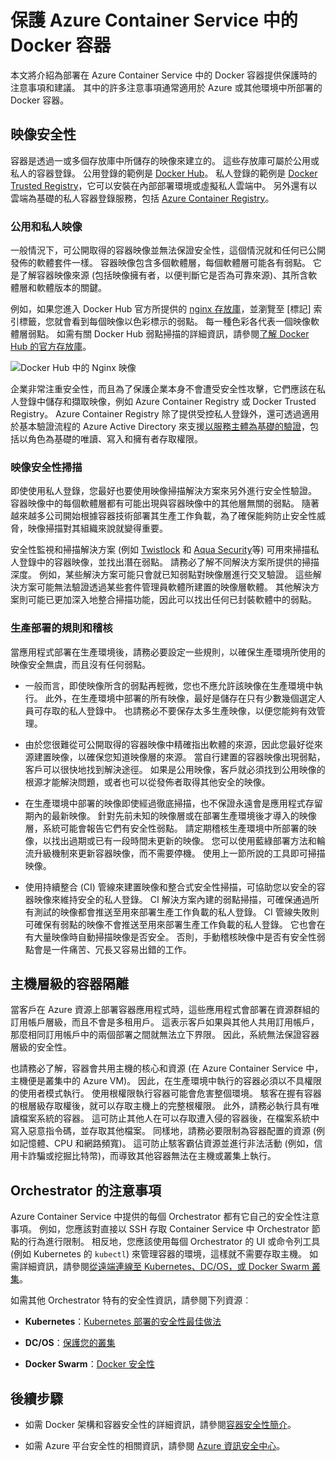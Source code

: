 # <a name="securing-docker-containers-in-azure-container-service"></a>保護 Azure Container Service 中的 Docker 容器

本文將介紹為部署在 Azure Container Service 中的 Docker 容器提供保護時的注意事項和建議。 其中的許多注意事項通常適用於 Azure 或其他環境中所部署的 Docker 容器。 

## <a name="image-security"></a>映像安全性

容器是透過一或多個存放庫中所儲存的映像來建立的。 這些存放庫可屬於公用或私人的容器登錄。 公用登錄的範例是 [Docker Hub](https://hub.docker.com/)。 私人登錄的範例是 [Docker Trusted Registry](https://docs.docker.com/datacenter/dtr/2.0/)，它可以安裝在內部部署環境或虛擬私人雲端中。 另外還有以雲端為基礎的私人容器登錄服務，包括 [Azure Container Registry](../articles/container-registry/container-registry-intro.md)。

### <a name="public-and-private-images"></a>公用和私人映像
一般情況下，可公開取得的容器映像並無法保證安全性，這個情況就和任何已公開發佈的軟體套件一樣。 容器映像包含多個軟體層，每個軟體層可能各有弱點。 它是了解容器映像來源 (包括映像擁有者，以便判斷它是否為可靠來源)、其所含軟體層和軟體版本的關鍵。 

例如，如果您進入 Docker Hub 官方所提供的 [nginx 存放庫](https://hub.docker.com/_/nginx/)，並瀏覽至 [標記] 索引標籤，您就會看到每個映像以色彩標示的弱點。 每一種色彩各代表一個映像軟體層弱點。 如需有關 Docker Hub 弱點掃描的詳細資訊，請參閱[了解 Docker Hub 的官方存放庫](https://blog.docker.com/2015/06/understanding-official-repos-docker-hub/)。

![Docker Hub 中的 Nginx 映像](./media/container-service-security/docker-hub-nginx.png)

企業非常注重安全性，而且為了保護企業本身不會遭受安全性攻擊，它們應該在私人登錄中儲存和擷取映像，例如 Azure Container Registry 或 Docker Trusted Registry。 Azure Container Registry 除了提供受控私人登錄外，還可透過適用於基本驗證流程的 Azure Active Directory 來支援[以服務主體為基礎的驗證](../articles/container-registry/container-registry-authentication.md)，包括以角色為基礎的唯讀、寫入和擁有者存取權限。

### <a name="image-security-scanning"></a>映像安全性掃描

即使使用私人登錄，您最好也要使用映像掃描解決方案來另外進行安全性驗證。 容器映像中的每個軟體層都有可能出現與容器映像中的其他層無關的弱點。 隨著越來越多公司開始根據容器技術部署其生產工作負載，為了確保能夠防止安全性威脅，映像掃描對其組織來說就變得重要。 

安全性監視和掃描解決方案 (例如 [Twistlock](https://www.twistlock.com/2016/11/07/twistlock-supports-azure-container-registry) 和 [Aqua Security](http://blog.aquasec.com/image-vulnerability-scanning-in-azure-container-registry)等) 可用來掃描私人登錄中的容器映像，並找出潛在弱點。 請務必了解不同解決方案所提供的掃描深度。 例如，某些解決方案可能只會就已知弱點對映像層進行交叉驗證。 這些解決方案可能無法驗證透過某些套件管理員軟體所建置的映像層軟體。 其他解決方案則可能已更加深入地整合掃描功能，因此可以找出任何已封裝軟體中的弱點。

### <a name="production-deployment-rules-and-audit"></a>生產部署的規則和稽核
當應用程式部署在生產環境後，請務必要設定一些規則，以確保生產環境所使用的映像安全無虞，而且沒有任何弱點。

* 一般而言，即使映像所含的弱點再輕微，您也不應允許該映像在生產環境中執行。 此外，在生產環境中部署的所有映像，最好是儲存在只有少數幾個選定人員可存取的私人登錄中。 也請務必不要保存太多生產映像，以便您能夠有效管理。

* 由於您很難從可公開取得的容器映像中精確指出軟體的來源，因此您最好從來源建置映像，以確保您知道映像層的來源。 當自行建置的容器映像出現弱點，客戶可以很快地找到解決途徑。 如果是公用映像，客戶就必須找到公用映像的根源才能解決問題，或者也可以從發佈者取得其他安全的映像。

* 在生產環境中部署的映像即使經過徹底掃描，也不保證永遠會是應用程式存留期內的最新映像。 針對先前未知的映像層或在部署生產環境後才導入的映像層，系統可能會報告它們有安全性弱點。 請定期稽核生產環境中所部署的映像，以找出過期或已有一段時間未更新的映像。 您可以使用藍綠部署方法和輪流升級機制來更新容器映像，而不需要停機。 使用上一節所說的工具即可掃描映像。 

* 使用持續整合 (CI) 管線來建置映像和整合式安全性掃描，可協助您以安全的容器映像來維持安全的私人登錄。 CI 解決方案內建的弱點掃描，可確保通過所有測試的映像都會推送至用來部署生產工作負載的私人登錄。 CI 管線失敗則可確保有弱點的映像不會推送至用來部署生產工作負載的私人登錄。 它也會在有大量映像時自動掃描映像是否安全。 否則，手動稽核映像中是否有安全性弱點會是一件痛苦、冗長又容易出錯的工作。

## <a name="host-level-container-isolation"></a>主機層級的容器隔離
當客戶在 Azure 資源上部署容器應用程式時，這些應用程式會部署在資源群組的訂用帳戶層級，而且不會是多租用戶。 這表示客戶如果與其他人共用訂用帳戶，那麼相同訂用帳戶中的兩個部署之間就無法立下界限。 因此，系統無法保證容器層級的安全性。 

也請務必了解，容器會共用主機的核心和資源 (在 Azure Container Service 中，主機便是叢集中的 Azure VM)。 因此，在生產環境中執行的容器必須以不具權限的使用者模式執行。 使用根權限執行容器可能會危害整個環境。 駭客在握有容器的根層級存取權後，就可以存取主機上的完整根權限。 此外，請務必執行具有唯讀檔案系統的容器。 這可防止其他人在可以存取遭入侵的容器後，在檔案系統中寫入惡意指令碼，並存取其他檔案。 同樣地，請務必要限制為容器配置的資源 (例如記憶體、CPU 和網路頻寬)。 這可防止駭客霸佔資源並進行非法活動 (例如，信用卡詐騙或挖掘比特幣)，而導致其他容器無法在主機或叢集上執行。

## <a name="orchestrator-considerations"></a>Orchestrator 的注意事項

Azure Container Service 中提供的每個 Orchestrator 都有它自己的安全性注意事項。 例如，您應該對直接以 SSH 存取 Container Service 中 Orchestrator 節點的行為進行限制。 相反地，您應該使用每個 Orchestrator 的 UI 或命令列工具 (例如 Kubernetes 的 `kubectl`) 來管理容器的環境，這樣就不需要存取主機。 如需詳細資訊，請參閱[從遠端連線至 Kubernetes、DC/OS，或 Docker Swarm 叢集](../articles/container-service/kubernetes/container-service-connect.md)。

如需其他 Orchestrator 特有的安全性資訊，請參閱下列資源︰

* **Kubernetes**：[Kubernetes 部署的安全性最佳做法](http://blog.kubernetes.io/2016/08/security-best-practices-kubernetes-deployment.html)

* **DC/OS**：[保護您的叢集](https://dcos.io/docs/1.8/administration/securing-your-cluster/)

* **Docker Swarm**：[Docker 安全性](https://www.docker.com/docker-security)

## <a name="next-steps"></a>後續步驟

* 如需 Docker 架構和容器安全性的詳細資訊，請參閱[容器安全性簡介](https://www.docker.com/sites/default/files/WP_IntrotoContainerSecurity_08.19.2016.pdf)。

* 如需 Azure 平台安全性的相關資訊，請參閱 [Azure 資訊安全中心](https://www.microsoft.com/en-us/trustcenter/cloudservices/azure)。